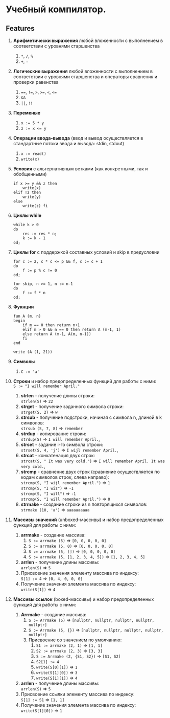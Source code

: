 # Учебный компилятор.

## Features

1. **Арифметически выражения** любой вложенности
с выполнением в соответствии с уровнями старшенства
    1. `*`, `/`, `%`
    2. `+`, `-`
2. **Логические выражения** любой вложенности
с выполнением в соответствии с уровнями старшенства
и операторы сравнения и проверки равенства
    1. `==`, `!=`, `>`, `>=`, `<`, `<=`
    2. `&&`
    3. `||`, `!!`
3. **Переменые** 
    1. `x := 5 * y`
    2. `z := x <= y`
4. **Операции ввода-вывода** (ввод и вывод осуществляется в стандартные потоки ввода и вывода: stdin, stdout)
    1. `x := read()`
    2. `write(x)`
5. **Условия** с альтернативным ветками (как конкретными, так и обобщенными)
    ```
    if x >= y && z then
        write(x)
    elif !z then
        write(y)
    else
        write(z) fi   
    ```
6. **Циклы while**
    ```
    while k > 0
    do
        res := res * n;
        k := k - 1
    od;
    ```
7. **Циклы for** с поддержкой составных условий и skip в предусловии
    ```
    for c := 2, c * c <= p && f, c := c + 1
    do
        f := p % c != 0
    od;
    ```
    ```
    for skip, n >= 1, n := n-1
    do
        f := f * n
    od;
    ```
8. **Фукнции**
    ```
    fun A (m, n)
    begin
        if m == 0 then return n+1
        elif m > 0 && n == 0 then return A (m-1, 1)
        else return A (m-1, A(m, n-1))
        fi
    end
    
    write (A (1, 21))
    ```
    
9. **Символы**
    1. `C := 'a'`

10. **Строки** и набор предопределенных функций для работы с ними:<br />
    `S := "I will remember April."`
    1. **strlen** - получение длины строки:<br />
        `strlen(S)` => `22`
    2. **strget** - получение заданного символа строки:<br />
        `strget(S, 2)` => `w`
    3. **strsub** - получение подстроки, начиная с символа n, длиной в k символов:<br />
        `strsub (S, 7, 8)` => `remember`
    4. **strdup** - копирование строки:<br />
        `strdup(S)` => `I will remember April.`,
    5. **strset** - задание i-го символа строки:<br />
        `strset(S, 4, 'j')` => `I wijl remember April.`,
    6. **strcat** - конкатенация двух строк:<br />
        `strcat(S, " It was very cold.")` => `I will remember April. It was very cold.`,
    7. **strcmp** - сравнение двух строк (сравнение осуществляется по кодам символов строк, слева направо):<br />
        `strcmp(S, "I wijl remember April.")` => `1`<br />
        `strcmp(S, "I wiz")` => `-1`<br />
        `strcmp(S, "I will")` => `-1`<br />
        `strcmp(S, "I will remember April.")` => `0`
    8. **strmake** - создание строки из n повторящихся символов:<br />
        `strmake (10, 'a')` => `aaaaaaaaaa`

11. **Массивы значений** (unboxed-массивы) и набор предопределенных функций для работы с ними:<br />
    1. **arrmake** - создание массива:<br />
        1. `S := arrmake (5)` => `[0, 0, 0, 0, 0]`
        2. `S := arrmake (5, 0)` => `[0, 0, 0, 0, 0]`
        3. `S := arrmake (5, [])` => `[0, 0, 0, 0, 0]`
        4. `S := arrmake (5, [1, 2, 3, 4, 5])` => `[1, 2, 3, 4, 5]`
    2. **arrlen** - получение длины массивы:<br />
        `arrlen(S)` => `5`
    4. Присвоение значения элементу массива по индексу:<br />
        `S[1] := 4` => `[0, 4, 0, 0, 0]`
    5. Получение значения элемента массива по индексу:<br /> 
        `write(S[1])` => `4`

11. **Массивы ссылок** (boxed-массивы) и набор предопределенных функций для работы с ними:<br />
    1. **Arrmake** - создание массива:<br />
        1. `S := Arrmake (5)` => `[nullptr, nullptr, nullptr, nullptr, nullptr]`
        2. `S := Arrmake (5, {})` => `[nullptr, nullptr, nullptr, nullptr, nullptr]`
        3. Присвоение со значением по умолчанию:<br />
            1. `S1 := arrmake (2, 1)` => `[1, 1]`
            2. `S2 := arrmake (2, 3)` => `[3, 3]`
            3. `S := Arrmake (2, {S1, S2})` => `[S1, S2]`
            4. `S2[1] := 4`
            5. `write(S[0][1])` => `1`
            6. `write(S[1][0])` => `3`
            7. `write(S[1][1])` => `4`
    2. **arrlen** - получение длины массивы:<br />
        `arrlen(S)` => `5`
    4. Присвоение ссылки элементу массива по индексу:<br />
        `S[1] := S1` => `[1, 1]`
    5. Получение значения элемента массива по индексу:<br /> 
        `write(S[1][0])` => `1`